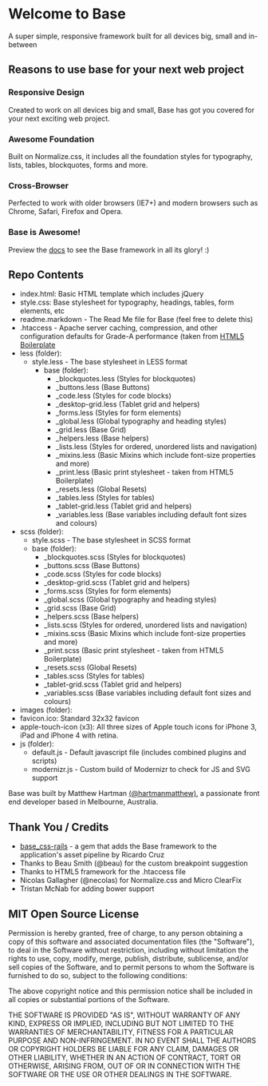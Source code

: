 # Welcome to Base
A super simple, responsive framework built for all devices big, small and in-between

## Reasons to use base for your next web project
### Responsive Design
Created to work on all devices big and small, Base has got you covered for your next exciting web project.

### Awesome Foundation
Built on Normalize.css, it includes all the foundation styles for typography, lists, tables, blockquotes, forms and more.

### Cross-Browser
Perfected to work with older browsers (IE7+) and modern browsers such as Chrome, Safari, Firefox and Opera.

### Base is Awesome!
Preview the [docs](http://matthewhartman.github.io/base/docs/) to see the Base framework in all its glory! :)

## Repo Contents
- index.html: Basic HTML template which includes jQuery
- style.css: Base stylesheet for typography, headings, tables, form elements, etc
- readme.markdown - The Read Me file for Base (feel free to delete this)
- .htaccess - Apache server caching, compression, and other configuration defaults for Grade-A performance (taken from [HTML5 Boilerplate](https://github.com/h5bp/html5-boilerplate)
- less (folder):
  - style.less - The base stylesheet in LESS format
    - base (folder):
      - _blockquotes.less (Styles for blockquotes)
      - _buttons.less (Base Buttons)
      - _code.less (Styles for code blocks)
      - _desktop-grid.less (Tablet grid and helpers)
      - _forms.less (Styles for form elements)
      - _global.less (Global typography and heading styles)
      - _grid.less (Base Grid)
      - _helpers.less (Base helpers)
      - _lists.less (Styles for ordered, unordered lists and navigation)
      - _mixins.less (Basic Mixins which include font-size properties and more)
      - _print.less (Basic print stylesheet - taken from HTML5 Boilerplate)
      - _resets.less (Global Resets)
      - _tables.less (Styles for tables)
      - _tablet-grid.less (Tablet grid and helpers)
      - _variables.less (Base variables including default font sizes and colours)
- scss (folder):
  - style.scss - The base stylesheet in SCSS format
  - base (folder):
    - _blockquotes.scss (Styles for blockquotes)
    - _buttons.scss (Base Buttons)
    - _code.scss (Styles for code blocks)
    - _desktop-grid.scss (Tablet grid and helpers)
    - _forms.scss (Styles for form elements)
    - _global.scss (Global typography and heading styles)
    - _grid.scss (Base Grid)
    - _helpers.scss (Base helpers)
    - _lists.scss (Styles for ordered, unordered lists and navigation)
    - _mixins.scss (Basic Mixins which include font-size properties and more)
    - _print.scss (Basic print stylesheet - taken from HTML5 Boilerplate)
    - _resets.scss (Global Resets)
    - _tables.scss (Styles for tables)
    - _tablet-grid.scss (Tablet grid and helpers)
    - _variables.scss (Base variables including default font sizes and colours)
- images (folder):
 - favicon.ico: Standard 32x32 favicon
 - apple-touch-icon (x3): All three sizes of Apple touch icons for iPhone 3, iPad and iPhone 4 with retina.
- js (folder):
  - default.js - Default javascript file (includes combined plugins and scripts)
  - modernizr.js - Custom build of Modernizr to check for JS and SVG support

Base was built by Matthew Hartman [(@hartmanmatthew)](http://twitter.com/hartmanmatthew), a passionate front end developer based in Melbourne, Australia.

## Thank You / Credits
- [base_css-rails](https://github.com/rkrdo/base_css-rails) - a gem that adds the Base framework to the application's asset pipeline by Ricardo Cruz
- Thanks to Beau Smith (@beau) for the custom breakpoint suggestion
- Thanks to HTML5 framework for the .htaccess file
- Nicolas Gallagher (@necolas) for Normalize.css and Micro ClearFix
- Tristan McNab for adding bower support

## MIT Open Source License
Permission is hereby granted, free of charge, to any person obtaining a copy of this software and associated documentation files (the "Software"), to deal in the Software without restriction, including without limitation the rights to use, copy, modify, merge, publish, distribute, sublicense, and/or sell copies of the Software, and to permit persons to whom the Software is furnished to do so, subject to the following conditions:

The above copyright notice and this permission notice shall be included in all copies or substantial portions of the Software.

THE SOFTWARE IS PROVIDED "AS IS", WITHOUT WARRANTY OF ANY KIND, EXPRESS OR IMPLIED, INCLUDING BUT NOT LIMITED TO THE WARRANTIES OF MERCHANTABILITY, FITNESS FOR A PARTICULAR PURPOSE AND NON-INFRINGEMENT. IN NO EVENT SHALL THE AUTHORS OR COPYRIGHT HOLDERS BE LIABLE FOR ANY CLAIM, DAMAGES OR OTHER LIABILITY, WHETHER IN AN ACTION OF CONTRACT, TORT OR OTHERWISE, ARISING FROM, OUT OF OR IN CONNECTION WITH THE SOFTWARE OR THE USE OR OTHER DEALINGS IN THE SOFTWARE.